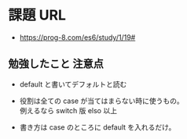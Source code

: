 # 課題 URL

- https://prog-8.com/es6/study/1/19#

## 勉強したこと 注意点

- default と書いてデフォルトと読む

- 役割は全ての case が当てはまらない時に使うもの。<br>例えるなら switch 版 elso 以上

- 書き方は case のところに default を入れるだけ。

